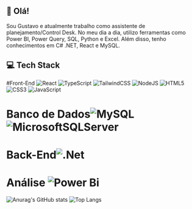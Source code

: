 ## 👋 Olá!
Sou Gustavo e atualmente trabalho como assistente de planejamento/Control Desk. No meu dia a dia, utilizo ferramentas como Power BI, Power Query, SQL, Python e Excel. Além disso, tenho conhecimentos em C# .NET, React e MySQL.

## 💻 Tech Stack

#Front-End
![React](https://img.shields.io/badge/react-%2320232a.svg?style=for-the-badge&logo=react&logoColor=%2361DAFB) ![TypeScript](https://img.shields.io/badge/typescript-%23007ACC.svg?style=for-the-badge&logo=typescript&logoColor=white) ![TailwindCSS](https://img.shields.io/badge/tailwindcss-%2338B2AC.svg?style=for-the-badge&logo=tailwind-css&logoColor=white)   ![NodeJS](https://img.shields.io/badge/node.js-6DA55F?style=for-the-badge&logo=node.js&logoColor=white) ![HTML5](https://img.shields.io/badge/html5-%23E34F26.svg?style=for-the-badge&logo=html5&logoColor=white) ![CSS3](https://img.shields.io/badge/css3-%231572B6.svg?style=for-the-badge&logo=css3&logoColor=white) ![JavaScript](https://img.shields.io/badge/javascript-%23323330.svg?style=for-the-badge&logo=javascript&logoColor=%23F7DF1E)
# Banco de Dados![MySQL](https://img.shields.io/badge/mysql-4479A1.svg?style=for-the-badge&logo=mysql&logoColor=white) 	![MicrosoftSQLServer](https://img.shields.io/badge/Microsoft%20SQL%20Server-CC2927?style=for-the-badge&logo=microsoft%20sql%20server&logoColor=white)
# Back-End![.Net](https://img.shields.io/badge/.NET-5C2D91?style=for-the-badge&logo=.net&logoColor=white)  
# Análise ![Power Bi](https://img.shields.io/badge/power_bi-F2C811?style=for-the-badge&logo=powerbi&logoColor=black) 

![Anurag's GitHub stats](https://github-readme-stats.vercel.app/api?username=EyroffGustavo&show_icons=true&theme=dracula) 
![Top Langs](https://github-readme-stats.vercel.app/api/top-langs/?username=EyroffGustavo&hide_progress=true)


